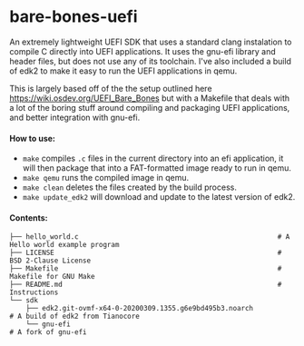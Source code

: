 # bare-bones-uefi

An extremely lightweight UEFI SDK that uses a standard clang instalation to compile C directly into UEFI applications. It uses the gnu-efi library and header files, but does not use any of its toolchain. I've also included a build of edk2 to make it easy to run the UEFI applications in qemu.

This is largely based off of the the setup outlined here https://wiki.osdev.org/UEFI_Bare_Bones but with a Makefile that deals with a lot of the boring stuff around compiling and packaging UEFI applications, and better integration with gnu-efi.

#### How to use:
 - `make` compiles `.c` files in the current directory into an efi application, it will then package that into a FAT-formatted image ready to run in qemu.
 - `make qemu` runs the compiled image in qemu.
 - `make clean` deletes the files created by the build process.
 - `make update_edk2` will download and update to the latest version of edk2.
 
 #### Contents:
```
├── hello_world.c                                                 # A Hello world example program
├── LICENSE                                                       # BSD 2-Clause License
├── Makefile                                                      # Makefile for GNU Make
├── README.md                                                     # Instructions
└── sdk
    ├── edk2.git-ovmf-x64-0-20200309.1355.g6e9bd495b3.noarch            # A build of edk2 from Tianocore
    └── gnu-efi                                                         # A fork of gnu-efi
 ```
